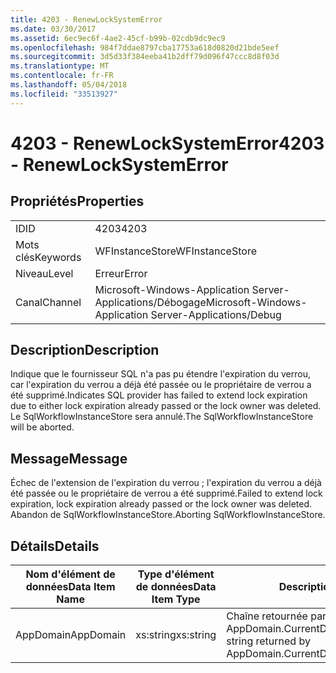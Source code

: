 ```yaml
---
title: 4203 - RenewLockSystemError
ms.date: 03/30/2017
ms.assetid: 6ec9ec6f-4ae2-45cf-b99b-02cdb9dc9ec9
ms.openlocfilehash: 984f7ddae8797cba17753a618d0820d21bde5eef
ms.sourcegitcommit: 3d5d33f384eeba41b2dff79d096f47ccc8d8f03d
ms.translationtype: MT
ms.contentlocale: fr-FR
ms.lasthandoff: 05/04/2018
ms.locfileid: "33513927"
---
```

# <a name="4203---renewlocksystemerror"></a><span data-ttu-id="5211f-102">4203 - RenewLockSystemError</span><span class="sxs-lookup"><span data-stu-id="5211f-102">4203 - RenewLockSystemError</span></span>
## <a name="properties"></a><span data-ttu-id="5211f-103">Propriétés</span><span class="sxs-lookup"><span data-stu-id="5211f-103">Properties</span></span>  
  
|||  
|-|-|  
|<span data-ttu-id="5211f-104">ID</span><span class="sxs-lookup"><span data-stu-id="5211f-104">ID</span></span>|<span data-ttu-id="5211f-105">4203</span><span class="sxs-lookup"><span data-stu-id="5211f-105">4203</span></span>|  
|<span data-ttu-id="5211f-106">Mots clés</span><span class="sxs-lookup"><span data-stu-id="5211f-106">Keywords</span></span>|<span data-ttu-id="5211f-107">WFInstanceStore</span><span class="sxs-lookup"><span data-stu-id="5211f-107">WFInstanceStore</span></span>|  
|<span data-ttu-id="5211f-108">Niveau</span><span class="sxs-lookup"><span data-stu-id="5211f-108">Level</span></span>|<span data-ttu-id="5211f-109">Erreur</span><span class="sxs-lookup"><span data-stu-id="5211f-109">Error</span></span>|  
|<span data-ttu-id="5211f-110">Canal</span><span class="sxs-lookup"><span data-stu-id="5211f-110">Channel</span></span>|<span data-ttu-id="5211f-111">Microsoft-Windows-Application Server-Applications/Débogage</span><span class="sxs-lookup"><span data-stu-id="5211f-111">Microsoft-Windows-Application Server-Applications/Debug</span></span>|  
  
## <a name="description"></a><span data-ttu-id="5211f-112">Description</span><span class="sxs-lookup"><span data-stu-id="5211f-112">Description</span></span>  
 <span data-ttu-id="5211f-113">Indique que le fournisseur SQL n'a pas pu étendre l'expiration du verrou, car l'expiration du verrou a déjà été passée ou le propriétaire de verrou a été supprimé.</span><span class="sxs-lookup"><span data-stu-id="5211f-113">Indicates SQL provider has failed to extend lock expiration due to either lock expiration already passed or the lock owner was deleted.</span></span> <span data-ttu-id="5211f-114">Le SqlWorkflowInstanceStore sera annulé.</span><span class="sxs-lookup"><span data-stu-id="5211f-114">The SqlWorkflowInstanceStore will be aborted.</span></span>  
  
## <a name="message"></a><span data-ttu-id="5211f-115">Message</span><span class="sxs-lookup"><span data-stu-id="5211f-115">Message</span></span>  
 <span data-ttu-id="5211f-116">Échec de l'extension de l'expiration du verrou ; l'expiration du verrou a déjà été passée ou le propriétaire de verrou a été supprimé.</span><span class="sxs-lookup"><span data-stu-id="5211f-116">Failed to extend lock expiration, lock expiration already passed or the lock owner was deleted.</span></span> <span data-ttu-id="5211f-117">Abandon de SqlWorkflowInstanceStore.</span><span class="sxs-lookup"><span data-stu-id="5211f-117">Aborting SqlWorkflowInstanceStore.</span></span>  
  
## <a name="details"></a><span data-ttu-id="5211f-118">Détails</span><span class="sxs-lookup"><span data-stu-id="5211f-118">Details</span></span>  
  
|<span data-ttu-id="5211f-119">Nom d'élément de données</span><span class="sxs-lookup"><span data-stu-id="5211f-119">Data Item Name</span></span>|<span data-ttu-id="5211f-120">Type d'élément de données</span><span class="sxs-lookup"><span data-stu-id="5211f-120">Data Item Type</span></span>|<span data-ttu-id="5211f-121">Description</span><span class="sxs-lookup"><span data-stu-id="5211f-121">Description</span></span>|  
|--------------------|--------------------|-----------------|  
|<span data-ttu-id="5211f-122">AppDomain</span><span class="sxs-lookup"><span data-stu-id="5211f-122">AppDomain</span></span>|<span data-ttu-id="5211f-123">xs:string</span><span class="sxs-lookup"><span data-stu-id="5211f-123">xs:string</span></span>|<span data-ttu-id="5211f-124">Chaîne retournée par AppDomain.CurrentDomain.FriendlyName.</span><span class="sxs-lookup"><span data-stu-id="5211f-124">The string returned by AppDomain.CurrentDomain.FriendlyName.</span></span>|
